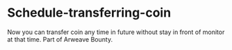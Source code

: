 # Schedule-transferring-coin
Now you can transfer coin any time in future without stay in front of monitor at that time. Part of Arweave Bounty.
